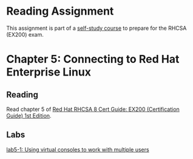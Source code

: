 # Reading Assignment
This assignment is part of a [self-study course](../README.md) to prepare for the RHCSA (EX200) exam.
# Chapter 5: Connecting to Red Hat Enterprise Linux

## Reading
Read chapter 5 of [Red Hat RHCSA 8 Cert Guide: EX200 (Certification Guide) 1st Edition](https://www.amazon.com/Red-RHCSA-Cert-Guide-Certification-dp-0135938139/dp/0135938139).
## Labs
[lab5-1: Using virtual consoles to work with multiple users](lab5-1.md)</br>
